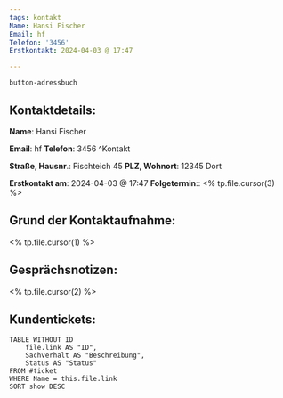```yaml
---
tags: kontakt
Name: Hansi Fischer
Email: hf
Telefon: '3456'
Erstkontakt: 2024-04-03 @ 17:47  

---
```

`button-adressbuch`
## Kontaktdetails:

**Name**: Hansi Fischer

**Email**: hf
**Telefon**: 3456
^Kontakt

**Straße, Hausnr**.: Fischteich 45
**PLZ, Wohnort**: 12345 Dort

**Erstkontakt am**: 2024-04-03 @ 17:47 
**Folgetermin**:: <% tp.file.cursor(3) %>

## Grund der Kontaktaufnahme:

<% tp.file.cursor(1) %>

## Gesprächsnotizen:

<% tp.file.cursor(2) %>




## Kundentickets:
```dataview
TABLE WITHOUT ID
	file.link AS "ID",
	Sachverhalt AS "Beschreibung",
	Status AS "Status"
FROM #ticket 
WHERE Name = this.file.link
SORT show DESC
```